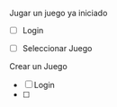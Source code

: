 Jugar un juego ya iniciado
- [ ] Login
- [ ] Seleccionar Juego


Crear un Juego

- [ ] Login
- [ ] 
 
